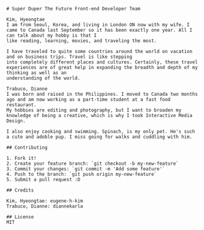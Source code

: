 
	# Super Duper The Future Front-end Developer Team
	
	Kim, Hyeongtae
	I am from Seoul, Korea, and living in London ON now with my wife. I came to Canada last September so it has been exactly one year. All I can talk about my hobby is that I 
	like reading, learning, movies, and traveling the most. 
	
	I have traveled to quite some countries around the world on vacation and on business trips. Travel is like stepping 
	into completely different places and cultures. Certainly, these travel experiences are of great help in expanding the breadth and depth of my thinking as well as an 
	understanding of the world.
	
	Trabuco, Dianne
	I was born and raised in the Philippines. I moved to Canada two months ago and am now working as a part-time student at a fast food restaurant. 
	My hobbies are editing and photography, but I want to broaden my knowledge of being a creative, which is why I took Interactive Media Design.
	
	I also enjoy cooking and swimming. Spinach, is my only pet. He's such a cute and adoble pup. I miss going for walks and cuddling with him.

	## Contributing

	1. Fork it!
	2. Create your feature branch: `git checkout -b my-new-feature`
	3. Commit your changes: `git commit -m 'Add some feature'`
	4. Push to the branch: `git push origin my-new-feature`
	5. Submit a pull request :D

	## Credits
	
	Kim, Hyeongtae: eugene-h-kim
	Trabuco, Dianne: diannekarla

	## License
	MIT
